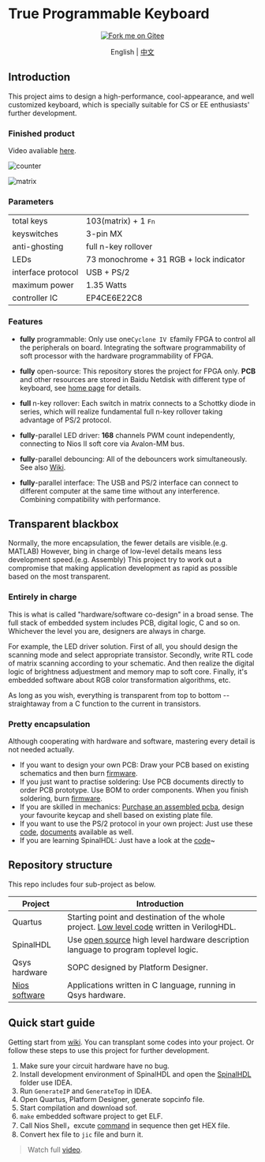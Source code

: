 # True Programmable Keyboard
<p align="center">
    <a href='https://gitee.com/const_volatile/programmable-keyboard'><img src='https://gitee.com/const_volatile/programmable-keyboard/widgets/widget_6.svg' alt='Fork me on Gitee'></img></a>
</p>

<p align="center">
    English | 
    <a href="https://gitee.com/const_volatile/programmable-keyboard" target="_blank">中文</a>
</p>

## Introduction

This project aims to design a high-performance, cool-appearance, and well customized keyboard, which is specially suitable for CS or EE enthusiasts' further development.

### Finished product

Video avaliable [here](https://www.bilibili.com/video/BV1Yv411h7Sb/).

![counter](https://i.loli.net/2021/02/05/KOF3fBxvHteZkUj.gif)

![matrix](preview.gif)

### Parameters

|  |  |
| -------- | --------- |
| total keys | 103(matrix) + 1 <kbd>Fn</kbd> |
| keyswitches | 3-pin MX |
| anti-ghosting | full n-key rollover |
| LEDs | 73 monochrome + 31 RGB + lock indicator |
| interface protocol | USB + PS/2 |
| maximum power | 1.35 Watts |
| controller IC | EP4CE6E22C8 |

### Features

- **fully** programmable:  Only use one`Cyclone IV E`family FPGA to control all the peripherals on board. Integrating the software programmability of soft processor with the hardware programmability of FPGA.
  
- **fully** open-source:  This repository stores the project for FPGA only. **PCB** and other resources are stored in Baidu Netdisk with different type of keyboard, see [home page](https://github.com/volatile-static/Keyboard) for details.

- **full** n-key rollover:  Each switch in matrix connects to a Schottky diode in series, which will realize fundamental full n-key rollover taking advantage of PS/2 protocol.

- **fully**-parallel LED driver:  **168** channels PWM count independently, connecting to Nios II soft core via Avalon-MM bus.

- **fully**-parallel debouncing:  All of the debouncers work simultaneously. See also [Wiki](https://gitee.com/const_volatile/programmable-keyboard/wikis/%E6%95%B0%E5%AD%97%E9%80%BB%E8%BE%91%E8%AE%BE%E8%AE%A1?sort_id=3527145).

- **fully**-parallel interface:  The USB and PS/2 interface can connect to different computer at the same time without any interference. Combining compatibility with performance.

## Transparent blackbox

Normally, the more encapsulation, the fewer details are visible.(e.g. MATLAB) However, bing in charge of low-level details means less development speed.(e.g. Assembly) This project try to work out a compromise that making application development as rapid as possible based on the most transparent.

### Entirely in charge

This is what is called "hardware/software co-design" in a broad sense. The full stack of embedded system includes PCB, digital logic, C and so on. Whichever the level you are, designers are always in charge.

For example, the LED driver solution.  First of all, you should design the scanning mode and select appropriate transistor. Secondly, write  RTL code of matrix scanning according to your schematic. And then realize the digital logic of brightness adjuestment and memory map to soft core. Finally, it's embedded software about RGB color transformation algorithms, etc.

As long as you wish, everything is transparent from top to bottom -- straightaway from a C function to the current in transistors.

### Pretty encapsulation

Although cooperating with hardware and software, mastering every detail is not needed actually.

- If you want to design your own PCB: Draw your PCB based on existing schematics and then burn [firmware](https://gitee.com/const_volatile/programmable-keyboard/releases).
- If you just want to practise soldering: Use PCB documents directly to order PCB prototype. Use BOM to order components. When you finish soldering, burn [firmware](https://gitee.com/const_volatile/programmable-keyboard/releases).
- If you are skilled in mechanics: [Purchase an assembled pcba](https://market.m.taobao.com/app/idleFish-F2e/widle-taobao-rax/page-detail?wh_weex=true&wx_navbar_transparent=true&id=637588964083&ut_sk=1.X7R74tmmaOsDAD0RHKo4TqAp_21407387_1613018144287.Copy.detail.637588964083.2206517679956&forceFlush=1), design your favourite keycap and shell based on existing plate file.
- If you want to use the PS/2 protocol in your own project: Just use these [code](VerilogHDL/ps2_bus.v), [documents](https://blog.csdn.net/weixin_44560710/article/details/112798557) available as well.
- If you are learning SpinalHDL: Just have a look at the [code](SpinalHDL/src/main/scala/keyboard)~


## Repository structure

This repo includes four sub-project as below.

| Project                                        | Introduction                                                 |
| ---------------------------------------------- | ------------------------------------------------------------ |
| Quartus                                        | Starting point and destination of the whole project. [Low level code](VerilogHDL/) written in VerilogHDL. |
| SpinalHDL                                      | Use [open source](https://github.com/SpinalHDL) high level hardware description language to program toplevel logic. |
| Qsys hardware                                  | SOPC designed by Platform Designer.                          |
| [Nios software](Qsys/Software/kbd104)          | Applications written in C language, running in Qsys hardware. |

## Quick start guide

Getting start from [wiki](https://gitee.com/const_volatile/programmable-keyboard/wikis). You can transplant some codes into your project. Or follow these steps to use this project for further development.

1.  Make sure your circuit hardware have no bug.
2.  Install development environment of SpinalHDL and open the [SpinalHDL](SpinalHDL) folder use IDEA.
3.  Run `GenerateIP` and `GenerateTop` in IDEA.
4.  Open Quartus, Platform Designer, generate sopcinfo file.
5.  Start compilation and download sof.
6.  `make` embedded software project to get ELF.
7.  Call Nios Shell，excute [command](Qsys/Software/kbd104/生成固件命令.TXT) in sequence then get HEX file.
8.  Convert hex file to `jic` file and burn it.

> Watch full [video](https://www.bilibili.com/video/BV1fh411D7SM/).
